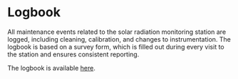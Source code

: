 # Logbook

All maintenance events related to the solar radiation monitoring station are logged, including cleaning, calibration, and changes to instrumentation. The logbook is based on a survey form, which is filled out during every visit to the station and ensures consistent reporting.

The logbook is available [here](https://docs.google.com/spreadsheets/d/11HGFfdIwgw48tLejh3nTuS204q5MC6n18jJW-pSLFfU/edit?usp=sharing).
